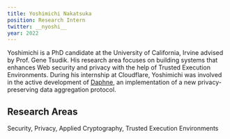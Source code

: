 ```yaml
---
title: Yoshimichi Nakatsuka
position: Research Intern
twitter: __nyoshi__
year: 2022
---
```


Yoshimichi is a PhD candidate at the University of California, Irvine advised by Prof. Gene Tsudik. His research area focuses on building systems that enhances Web security and privacy with the help of Trusted Execution Environments.
During his internship at Cloudflare, Yoshimichi was involved in the active development of [Daphne](https://github.com/cloudflare/daphne), an implementation of a new privacy-preserving data aggregation protocol.

## Research Areas 
Security, Privacy, Applied Cryptography, Trusted Execution Environments
